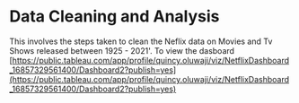# Data Cleaning and Analysis
This involves the steps taken to clean the Neflix data on Movies and Tv Shows released between 1925 - 2021'.
To view the dasboard [https://public.tableau.com/app/profile/quincy.oluwaji/viz/NetflixDashboard_16857329561400/Dashboard2?publish=yes](https://public.tableau.com/app/profile/quincy.oluwaji/viz/NetflixDashboard_16857329561400/Dashboard2?publish=yes)
